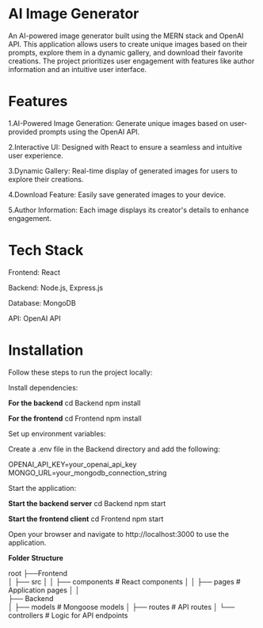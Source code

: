 # AI Image Generator

An AI-powered image generator built using the MERN stack and OpenAI API. This application allows users to create unique images based on their prompts, explore them in a dynamic gallery, and download their favorite creations. The project prioritizes user engagement with features like author information and an intuitive user interface.

# Features

1.AI-Powered Image Generation: Generate unique images based on user-provided prompts using the OpenAI API.

2.Interactive UI: Designed with React to ensure a seamless and intuitive user experience.

3.Dynamic Gallery: Real-time display of generated images for users to explore their creations.

4.Download Feature: Easily save generated images to your device.

5.Author Information: Each image displays its creator's details to enhance engagement.

# Tech Stack

Frontend: React

Backend: Node.js, Express.js

Database: MongoDB

API: OpenAI API

# Installation

Follow these steps to run the project locally:

Install dependencies:

**For the backend**
cd Backend
npm install

**For the frontend**
cd Frontend
npm install

Set up environment variables:

Create a .env file in the Backend directory and add the following:

OPENAI_API_KEY=your_openai_api_key
MONGO_URL=your_mongodb_connection_string

Start the application:

**Start the backend server**
cd Backend
npm start

**Start the frontend client**
cd Frontend
npm start

Open your browser and navigate to http://localhost:3000 to use the application.

**Folder Structure**

root
├──Frontend          
│   ├── src
│   │   ├── components  # React components
│   │   ├── pages       # Application pages
│   │  
├── Backend           
│   ├── models         # Mongoose models
│   ├── routes         # API routes
│   └── controllers    # Logic for API endpoints
